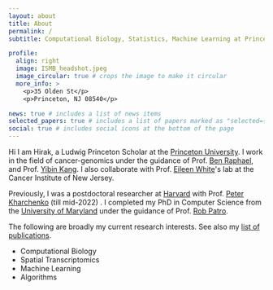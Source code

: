 ```yaml
---
layout: about
title: About
permalink: /
subtitle: Computational Biology, Statistics, Machine Learning at Princeton Univerisity

profile:
  align: right
  image: ISMB_headshot.jpeg
  image_circular: true # crops the image to make it circular
  more_info: >
    <p>35 Olden St</p>
    <p>Princeton, NJ 08540</p>

news: true # includes a list of news items
selected_papers: true # includes a list of papers marked as "selected={true}"
social: true # includes social icons at the bottom of the page
---
```


Hi I am Hirak, a Ludwig Princeton Scholar at the [Princeton University](https://princeton.edu). I work in the field of cancer-genomics under the guidance of Prof. [Ben Raphael](https://www.cs.princeton.edu/people/profile/braphael), and Prof. [Yibin Kang](https://molbio.princeton.edu/people/yibin-kang). I also collaborate with Prof. [Eileen White](https://www.cinj.org/research/eileen-white-phd)'s lab at the Cancer Institute of New Jersey.

Previously, I was a postdoctoral researcher at [Harvard](https://hms.harvard.edu) with Prof. [Peter Kharchenko](https://dbmi.hms.harvard.edu/people/peter-kharchenko) (till mid-2022) . I completed my PhD in Computer Science from the [University of Maryland](www.cs.umd.edu) under the guidance of Prof. [Rob Patro](https://www.cs.umd.edu/people/nomad).

The following are broadly my current research interests. See also my [list of
publications](/publications).

- Computational Biology
- Spatial Transcriptomics
- Machine Learning
- Algorithms
